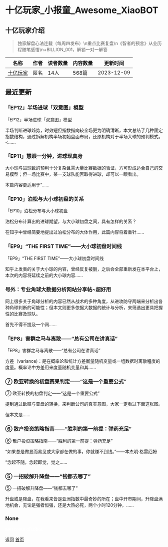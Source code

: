 # 十亿玩家_小报童_Awesome_XiaoBOT

## 十亿玩家介绍
> 独家解盘心法连载（每周四发布）\n重点比赛复盘\n《智者的预言》从业历程随笔感悟\n+BILLION_001，解锁一对一解答  
  


|名称|作者|读者数量|内容数量|更新时间|
|---|---|---|---|---|
|[十亿玩家](https://xiaobot.net/p/wang11?refer=0b133df9-27dc-423b-8101-639049001c13)|匿名|14人|568篇|2023-12-09|

## 最近更新
### 「EP12」半场进球「双意图」模型

「EP12」半场进球「双意图」模型

半场判断进球趋势，时效短但指数指向较全场更为明确清晰，本文总结了几种固定指数结构，通过拆解机构半场初始盘面布局，还原机构对于半场大球的预判模式。<......

### 「EP11」慧眼一分钟，进球现真身

大小球与进球数的预判十分复杂且需大量比赛数据的验证，方可形成适合自己的交易模型；但一场比赛中，某一支球队能否取得进球，却可以一眼看出。

本篇内容更适用于“......

### 「EP10」泊松与大小球初盘的关系

「EP10」泊松分布与大小球初盘

泊松分布计算出的进球期望，与大小球初盘之间，具有怎样的关系？

在知乎中曾经简要地提出过泊松分布的大体作用，此篇内容将着重针......

### 「EP9」“THE FIRST TIME”——大小球初盘时间线

「EP9」“THE FIRST TIME”——大小球初盘时间线

知乎上发表的关于大小球的内容，曾经反复被删，之后会全部重新发在本平台上，本次的内容将延续之前的大小球内容......

### 号外：专业角球大数据分析网站分享帖~超好用

网上很多关于角球分析的内容已然从战术的多种角度，从进攻防守两端来分析出各种角球判断的可能性；但本文则更多依据大数据的统计与分析，来筛选出更具把握性的比赛及球队。

首先不得不提及一个网......

### 「EP8」害群之马与离散——“总有公司在讲真话”

「EP8」害群之马与离散——“总有公司在讲真话”

方差（variance)：是在概率论和统计方差衡量随机变量或一组数据时离散程度的度量。概率论中方差用来度量随机变量和其......

### ⑦ 欧亚转换的初盘赛果判定——“这是一个重要公式”

⑦ 欧亚转换的初盘判定——“这是一个重要公式”

提到通过欧赔与亚盘的转换，来判断公司的真实意图，大家一定看过下面这张图。

但本文是......

### ⑥ 散户投资策略指南——“胜利的第一前提：弹药充足”

⑥ 散户投资策略指南——“胜利的第一前提：弹药充足”

“如果总是做显而易见或大家都在做的事，你就赚不到钱。”——本杰明·格雷厄姆

“念起不随，念起即觉，觉之......

### ⑤ 一招破解升降盘——“钱都去哪了”

⑤ 一招破解升降盘——“钱都去哪了”

升盘或是降盘，在我看来皆是亚洲指数中最奇妙的所在；盘中开市期间，升降盘满地机会，无论是强者恒强，还是大热必死，两个小时120分钟，......

### None


<a href="https://github.com/Reno9527/awesome-xiaobot" style="color: white; text-decoration: none;">awesome-xiaobot</a>

返回 [首页](../README.md)
